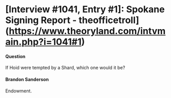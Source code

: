 # [Interview #1041, Entry #1]: Spokane Signing Report - theofficetroll](https://www.theoryland.com/intvmain.php?i=1041#1)

#### Question

If Hoid were tempted by a Shard, which one would it be?

#### Brandon Sanderson

Endowment.

